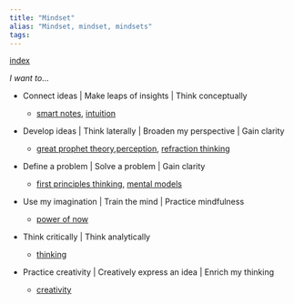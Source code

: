 ```yaml
---
title: "Mindset"
alias: "Mindset, mindset, mindsets"
tags: 
---
```


[index](/.md) 

_I want to..._


-   Connect ideas | Make leaps of insights | Think conceptually
	- [smart notes](smart-notes.md), [intuition](intuition.md) 
-   Develop ideas | Think laterally | Broaden my perspective | Gain clarity
	- [great prophet theory](great-prophet-theory.md),[perception](perception.md), [refraction thinking](refraction-thinking.md)
-   Define a problem | Solve a problem | Gain clarity
	- [first principles thinking,](first-principles-thinking.md) [mental models](1-mental-models.md)

- Use my imagination | Train the mind | Practice mindfulness
	- [power of now](books/power-of-now.md) 
- Think critically | Think analytically
	- [thinking](1-thinking.md)
- Practice creativity | Creatively express an idea | Enrich my thinking
	- [creativity](creativity.md)
		